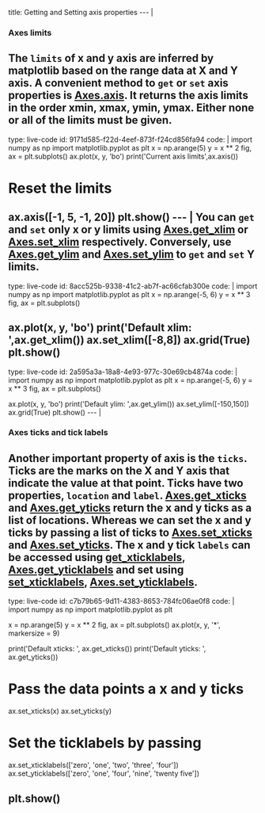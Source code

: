 title: Getting and Setting axis properties
--- |
  ### Axes limits
  The `limits` of x and y axis are inferred by matplotlib based on the range data at X and Y axis. A convenient method to `get` or `set` axis properties is [Axes.axis](https://matplotlib.org/api/_as_gen/matplotlib.axes.Axes.axis.html#matplotlib.axes.Axes.axis). It returns the axis limits in the order xmin, xmax, ymin, ymax. Either none or all of the limits must be given.
---  
type: live-code
id: 9171d585-f22d-4eef-873f-f24cd856fa94
code: |
  import numpy as np
  import matplotlib.pyplot as plt
  x = np.arange(5)
  y = x ** 2
  fig, ax = plt.subplots()
  ax.plot(x, y, 'bo')
  print('Current axis limits',ax.axis())
  # Reset the limits
  ax.axis([-1, 5, -1, 20])
  plt.show()
--- |
  You can `get` and `set` only x or y limits using [Axes.get_xlim](https://matplotlib.org/api/_as_gen/matplotlib.axes.Axes.get_xlim.html#matplotlib-axes-axes-get-xlim) or [Axes.set_xlim](https://matplotlib.org/api/_as_gen/matplotlib.axes.Axes.set_xlim.html#matplotlib.axes.Axes.set_xlim) respectively. Conversely, use [Axes.get_ylim](https://matplotlib.org/api/_as_gen/matplotlib.axes.Axes.get_ylim.html#matplotlib-axes-axes-get-ylim) and [Axes.set_ylim](https://matplotlib.org/api/_as_gen/matplotlib.axes.Axes.set_ylim.html#matplotlib.axes.Axes.set_ylim) to `get` and `set` Y limits.
---
type: live-code
id: 8acc525b-9338-41c2-ab7f-ac66cfab300e
code: |
  import numpy as np
  import matplotlib.pyplot as plt
  x = np.arange(-5, 6)
  y = x ** 3
  fig, ax = plt.subplots()

  ax.plot(x, y, 'bo')
  print('Default xlim: ',ax.get_xlim())
  ax.set_xlim([-8,8])
  ax.grid(True)
  plt.show()
---
type: live-code
id: 2a595a3a-18a8-4e93-977c-30e69cb4874a
code: |
  import numpy as np
  import matplotlib.pyplot as plt
  x = np.arange(-5, 6)
  y = x ** 3
  fig, ax = plt.subplots()

  ax.plot(x, y, 'bo')
  print('Default ylim: ',ax.get_ylim())
  ax.set_ylim([-150,150])
  ax.grid(True)
  plt.show()
--- |
  ### Axes ticks and tick labels
  Another important property of axis is the `ticks`. Ticks are the marks on the X and Y axis that indicate the value at that point. Ticks have two properties, `location` and `label`. [Axes.get_xticks](https://matplotlib.org/api/_as_gen/matplotlib.axes.Axes.get_xticks.html#matplotlib.axes.Axes.get_xticks) and [Axes.get_yticks](https://matplotlib.org/api/_as_gen/matplotlib.axes.Axes.get_yticks.html#matplotlib.axes.Axes.get_yticks) return the x and y ticks as a list of locations. Whereas we can set the x and y ticks by passing a list of ticks to [Axes.set_xticks](https://matplotlib.org/api/_as_gen/matplotlib.axes.Axes.set_xticks.html#matplotlib.axes.Axes.set_xticks) and [Axes.set_yticks](https://matplotlib.org/api/_as_gen/matplotlib.axes.Axes.set_yticks.html#matplotlib.axes.Axes.set_yticks). The x and y tick `labels` can be accessed using [get_xticklabels](https://matplotlib.org/api/_as_gen/matplotlib.axes.Axes.get_xticklabels.html#matplotlib.axes.Axes.get_xticklabels), [Axes.get_yticklabels](https://matplotlib.org/api/_as_gen/matplotlib.axes.Axes.get_yticklabels.html#matplotlib.axes.Axes.get_yticklabels) and set using [set_xticklabels](https://matplotlib.org/api/_as_gen/matplotlib.axes.Axes.set_xticklabels.html#matplotlib.axes.Axes.set_xticklabels), [Axes.set_yticklabels](https://matplotlib.org/api/_as_gen/matplotlib.axes.Axes.set_yticklabels.html#matplotlib.axes.Axes.set_yticklabels).
---
type: live-code
id: c7b79b65-9d11-4383-8653-784fc06ae0f8
code: |
  import numpy as np
  import matplotlib.pyplot as plt

  x = np.arange(5)
  y = x ** 2
  fig, ax = plt.subplots()
  ax.plot(x, y, '*', markersize = 9)

  print('Default xticks: ', ax.get_xticks())
  print('Default yticks: ', ax.get_yticks())

  # Pass the data points a x and y ticks
  ax.set_xticks(x)
  ax.set_yticks(y)

  # Set the ticklabels by passing
  ax.set_xticklabels(['zero', 'one', 'two', 'three', 'four'])
  ax.set_yticklabels(['zero', 'one', 'four', 'nine', 'twenty five'])

  plt.show()
---
